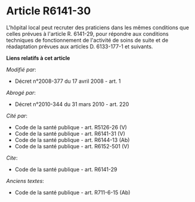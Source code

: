 # Article R6141-30

L'hôpital local peut recruter des praticiens dans les mêmes conditions que celles prévues à l'article R. 6141-29, pour
répondre aux conditions techniques de fonctionnement de l'activité de soins de suite et de réadaptation prévues aux articles
D. 6133-177-1 et suivants.

**Liens relatifs à cet article**

_Modifié par_:

  - Décret n°2008-377 du 17 avril 2008 - art.  1

_Abrogé par_:

  - Décret n°2010-344 du 31 mars 2010 - art. 220

_Cité par_:

  - Code de la santé publique - art. R5126-26 (V)
  - Code de la santé publique - art. R6141-31 (V)
  - Code de la santé publique - art. R6144-13 (Ab)
  - Code de la santé publique - art. R6152-501 (V)

_Cite_:

  - Code de la santé publique - art. R6141-29

_Anciens textes_:

  - Code de la santé publique - art. R711-6-15 (Ab)
